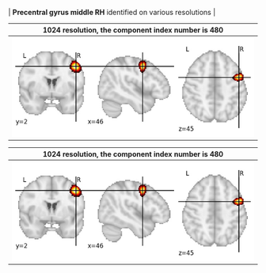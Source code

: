 


| **Precentral gyrus middle RH** identified on various resolutions |

| 1024 resolution, the component index number is 480|  
|:---:|  
| ![Component 1024](../1024/final/480.jpg "From component 1024: Precentral gyrus middle RH") |

| 1024 resolution, the component index number is 480|  
|:---:|  
| ![Component 1024](../1024/final/480.jpg "From component 1024: Precentral gyrus middle RH") |